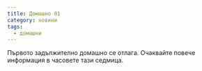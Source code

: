 ```yaml
---
title: Домашно 01
category: новини
tags:
  - домашни
---
```


Първото задължително домашно се отлага. Очаквайте повече информация в часовете тази седмица.

